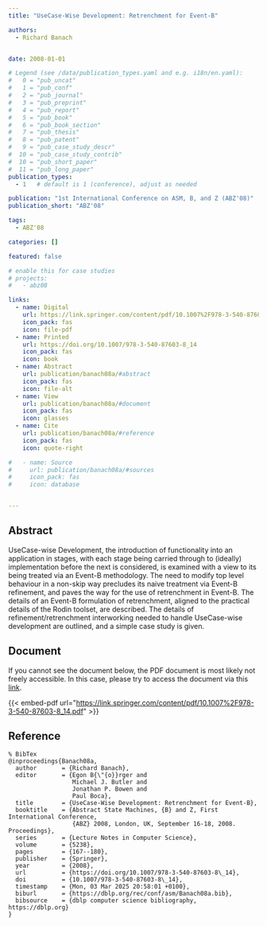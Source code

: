 ```yaml
---
title: "UseCase-Wise Development: Retrenchment for Event-B"

authors:
  - Richard Banach


date: 2008-01-01

# Legend (see /data/publication_types.yaml and e.g. i18n/en.yaml): 
#   0 = "pub_uncat"
#   1 = "pub_conf"
#   2 = "pub_journal"
#   3 = "pub_preprint"
#   4 = "pub_report"
#   5 = "pub_book"
#   6 = "pub_book_section"
#   7 = "pub_thesis"
#   8 = "pub_patent"
#   9 = "pub_case_study_descr"
#  10 = "pub_case_study_contrib"
#  10 = "pub_short_paper"
#  11 = "pub_long_paper"
publication_types:
  - 1   # default is 1 (conference), adjust as needed

publication: "1st International Conference on ASM, B, and Z (ABZ'08)"
publication_short: "ABZ'08"

tags:
  - ABZ'08

categories: []

featured: false

# enable this for case studies
# projects:
#   - abz08

links:
  - name: Digital
    url: https://link.springer.com/content/pdf/10.1007%2F978-3-540-87603-8_14.pdf
    icon_pack: fas
    icon: file-pdf
  - name: Printed
    url: https://doi.org/10.1007/978-3-540-87603-8_14
    icon_pack: fas
    icon: book
  - name: Abstract
    url: publication/banach08a/#abstract
    icon_pack: fas
    icon: file-alt
  - name: View
    url: publication/banach08a/#document
    icon_pack: fas
    icon: glasses
  - name: Cite
    url: publication/banach08a/#reference
    icon_pack: fas
    icon: quote-right

#   - name: Source
#     url: publication/banach08a/#sources
#     icon_pack: fas
#     icon: database


---
```


## Abstract

UseCase-wise Development, the introduction of functionality into an application in stages, with each stage being carried through to (ideally) implementation before the next is considered, is examined with a view to its being treated via an Event-B methodology. The need to modify top level behaviour in a non-skip way precludes its naive treatment via Event-B refinement, and paves the way for the use of retrenchment in Event-B. The details of an Event-B formulation of retrenchment, aligned to the practical details of the Rodin toolset, are described. The details of refinement/retrenchment interworking needed to handle UseCase-wise development are outlined, and a simple case study is given.

## Document

If you cannot see the document below, the PDF document is most likely not freely accessible. In this case, please try to access the document via this <a href="https://link.springer.com/content/pdf/10.1007%2F978-3-540-87603-8_14.pdf">link</a>.

{{< embed-pdf url="https://link.springer.com/content/pdf/10.1007%2F978-3-540-87603-8_14.pdf" >}}

## Reference

```
% BibTex
@inproceedings{Banach08a,
  author       = {Richard Banach},
  editor       = {Egon B{\"{o}}rger and
                  Michael J. Butler and
                  Jonathan P. Bowen and
                  Paul Boca},
  title        = {UseCase-Wise Development: Retrenchment for Event-B},
  booktitle    = {Abstract State Machines, {B} and Z, First International Conference,
                  {ABZ} 2008, London, UK, September 16-18, 2008. Proceedings},
  series       = {Lecture Notes in Computer Science},
  volume       = {5238},
  pages        = {167--180},
  publisher    = {Springer},
  year         = {2008},
  url          = {https://doi.org/10.1007/978-3-540-87603-8\_14},
  doi          = {10.1007/978-3-540-87603-8\_14},
  timestamp    = {Mon, 03 Mar 2025 20:58:01 +0100},
  biburl       = {https://dblp.org/rec/conf/asm/Banach08a.bib},
  bibsource    = {dblp computer science bibliography, https://dblp.org}
}


```

<!-- # add information for case study papers (if available)
## Sources

- **Used formal method:**
  [ASM](/method/asm)
- **Resources and tools:**
  Asmeta

For more information, please contact the <a href ="mailto:silvia.bonfanti@unibg.it;arcaini@nii.ac.jp;angelo.gargantini@unibg.it;scandurra@unibg.it;elvinia.riccobene@unimi.it">authors</a>-->

